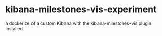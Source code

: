 # kibana-milestones-vis-experiment
a dockerize of a custom Kibana with the kibana-milestones-vis plugin installed
